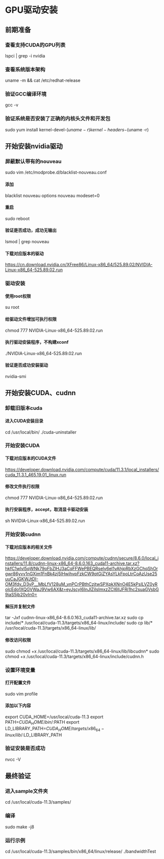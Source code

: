 <!--
 * @Descripttion: 
 * @version: 
 * @Author: cuiyonggan
 * @Date: 2023-02-28 09:41:15
 * @LastEditors: 
 * @LastEditTime: 2023-02-28 09:43:48
-->
# GPU驱动安装
## 前期准备
### 查看支持CUDA的GPU列表
lspci | grep -i nvidia
### 查看系统版本架构
uname -m && cat /etc/redhat-release
### 验证GCC编译环境
gcc -v
### 验证系统是否安装了正确的内核头文件和开发包
sudo yum install kernel-devel-$(uname -r) kernel-headers-$(uname -r)

## 开始安装nvidia驱动
### 屏蔽默认带有的nouveau
sudo vim /etc/modprobe.d/blacklist-nouveau.conf
#### 添加
blacklist nouveau
options nouveau modeset=0
#### 重启
sudo reboot
#### 验证是否成功，成功无输出
lsmod | grep nouveau
#### 下载对应版本的驱动
https://cn.download.nvidia.cn/XFree86/Linux-x86_64/525.89.02/NVIDIA-Linux-x86_64-525.89.02.run

### 驱动安装
#### 使用root权限
su root
#### 给驱动文件增加可执行权限
chmod 777 NVIDIA-Linux-x86_64-525.89.02.run
#### 执行驱动安装程序，不构建xconf
./NVIDIA-Linux-x86_64-525.89.02.run
#### 验证是否成功安装驱动
nvidia-smi

## 开始安装CUDA、cudnn
### 卸载旧版本cuda
#### 进入CUDA安装目录
cd /usr/local/bin/
./cuda-uninstaller

### 开始安装CUDA
#### 下载对应版本的CUDA文件
https://developer.download.nvidia.com/compute/cuda/11.3.1/local_installers/cuda_11.3.1_465.19.01_linux.run
#### 修改文件执行权限
chmod 777 NVIDIA-Linux-x86_64-525.89.02.run
#### 执行安装程序，accept，取消显卡驱动安装
sh NVIDIA-Linux-x86_64-525.89.02.run

### 开始安装cudnn
#### 下载对应版本的相关文件
https://developer.download.nvidia.com/compute/cudnn/secure/8.6.0/local_installers/11.8/cudnn-linux-x86_64-8.6.0.163_cuda11-archive.tar.xz?hkfC1wlvl5qWNk79oFbZlHJ3aCqFFWePBEQRsely6eI1vAhjpRbXzGChqShOrgwr86yvv1nGXim1FnBk4zj5lHwihvpFzkCW9qtGiZYAsYLkFpoLtrCoAzUse25uuCaJGKWJtDI-OM3fdv_D3yP__MbLfV128uM_vnPCrPBthCzjtwSPXpkXNnO4E5kPsILVZ0yRolcEdo1XQGVWaJ9Vw6AX&t=eyJscyI6InJlZiIsImxzZCI6IlJFRi1hc2suaGVsbG9iaS5jb20vIn0=
#### 解压并复制文件
tar -Jxf cudnn-linux-x86_64-8.6.0.163_cuda11-archive.tar.xz
sudo cp include/* /usr/local/cuda-11.3/targets/x86_64-linux/include/
sudo cp lib/* /usr/local/cuda-11.3/targets/x86_64-linux/lib/
#### 修改访问权限
sudo chmod +x /usr/local/cuda-11.3/targets/x86_64-linux/lib/libcudnn*
sudo chmod +x /usr/local/cuda-11.3/targets/x86_64-linux/include/cudnn.h

### 设置环境变量
#### 打开配置文件
sudo vim profile
#### 添加以下内容
export CUDA_HOME=/usr/local/cuda-11.3
export PATH=$CUDA_HOME/bin/:$PATH
export LD_LIBRARY_PATH=$CUDA_HOME/targets/x86_64-linux/lib/:$LD_LIBRARY_PATH

### 验证安装是否成功
nvcc -V

## 最终验证
### 进入sample文件夹
cd /usr/local/cuda-11.3/samples/
### 编译
sudo make -j8
### 运行示例
cd /usr/local/cuda-11.3/samples/bin/x86_64/linux/release/
./bandwidthTest
 

